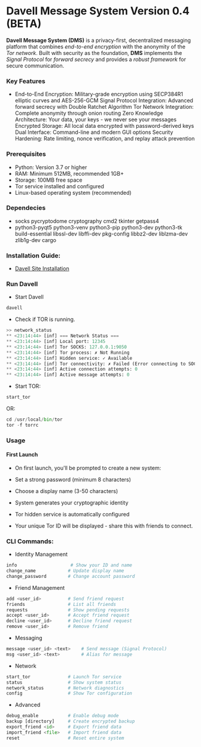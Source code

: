 # Davell Message System Version 0.4 (BETA)

**Davell Message System (DMS)** is a privacy-first, decentralized messaging platform that combines *end-to-end encryption* with the anonymity of the *Tor network*. Built with security as the foundation, **DMS** implements the *Signal Protocol* for *forward secrecy* and provides a *robust framework* for secure communication.


### Key Features
 - End-to-End Encryption: Military-grade encryption using SECP384R1 elliptic curves and AES-256-GCM Signal Protocol Integration: Advanced forward secrecy with Double Ratchet Algorithm Tor Network Integration: Complete anonymity through onion routing Zero Knowledge Architecture: Your data, your keys - we never see your messages Encrypted Storage: All local data encrypted with password-derived keys Dual Interface: Command-line and modern GUI options Security Hardening: Rate limiting, nonce verification, and replay attack prevention

### Prerequisites
 - Python: Version 3.7 or higher
 - RAM: Minimum 512MB, recommended 1GB+
 - Storage: 100MB free space
 - Tor service installed and configured
 - Linux-based operating system (recommended)

### Dependecies
 - socks pycryptodome cryptography cmd2 tkinter getpass4
 - python3-pyqt5 python3-venv python3-pip python3-dev python3-tk build-essential libssl-dev libffi-dev pkg-config libbz2-dev liblzma-dev zlib1g-dev cargo

### Installation Guide:
 - [Davell Site Installation](https://davell.org/learn.html#installation-steps)

### Run Davell
- Start Davell
 ```bash
 davell
 ```
- Check if TOR is running.
 ```python
 >> network_status
 ** <23:14:44> [inf] === Network Status ===
 ** <23:14:44> [inf] Local port: 12345
 ** <23:14:44> [inf] Tor SOCKS: 127.0.0.1:9050
 ** <23:14:44> [inf] Tor process: ✗ Not Running
 ** <23:14:44> [inf] Hidden service: ✓ Available
 ** <23:14:44> [inf] Tor connectivity: ✗ Failed (Error connecting to SOCKS5 proxy 127.0.0.1:9050: [)
 ** <23:14:44> [inf] Active connection attempts: 0
 ** <23:14:44> [inf] Active message attempts: 0
 ```
- Start TOR:
 ```python
 start_tor
 ```
OR:
 ```python
 cd /usr/local/bin/tor
 tor -f torrc
 ```
### Usage
#### First Launch
- On first launch, you'll be prompted to create a new system:

- Set a strong password (minimum 8 characters)
- Choose a display name (3-50 characters)
- System generates your cryptographic identity
- Tor hidden service is automatically configured

- Your unique Tor ID will be displayed - share this with friends to connect.
### CLI Commands:
- Identity Management
```python
info                    # Show your ID and name
change_name            # Update display name
change_password        # Change account password
```
- Friend Management
```python
add <user_id>          # Send friend request
friends                # List all friends
requests               # Show pending requests
accept <user_id>       # Accept friend request
decline <user_id>      # Decline friend request
remove <user_id>       # Remove friend
```
- Messaging
```python
message <user_id> <text>    # Send message (Signal Protocol)
msg <user_id> <text>        # Alias for message
```
- Network
```python
start_tor              # Launch Tor service
status                 # Show system status
network_status         # Network diagnostics
config                 # Show Tor configuration
```
- Advanced
```python
debug_enable           # Enable debug mode
backup [directory]     # Create encrypted backup
export_friend <id>     # Export friend data
import_friend <file>   # Import friend data
reset                  # Reset entire system
```


